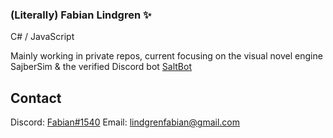 ### (Literally) Fabian Lindgren ✨

C# / JavaScript

Mainly working in private repos, current focusing on the visual novel engine SajberSim & the verified Discord bot [SaltBot](https://discord.bots.gg/bots/539453930313351168)

## Contact
Discord: [Fabian#1540](https://discordapp.com/users/211521218896068609)
Email: lindgrenfabian@gmail.com
